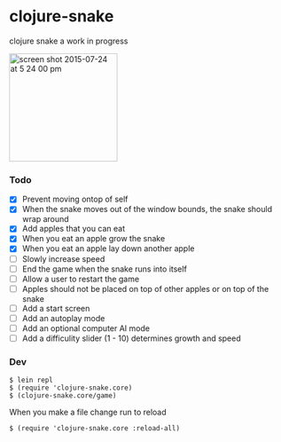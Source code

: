 # clojure-snake

clojure snake a work in progress

<img width="195" alt="screen shot 2015-07-24 at 5 24 00 pm" src="https://cloud.githubusercontent.com/assets/883126/8884925/dad3c040-3228-11e5-93ad-58bea4574ce5.png">

### Todo

* [x] Prevent moving ontop of self
* [x] When the snake moves out of the window bounds, the snake should wrap around
* [x] Add apples that you can eat
* [x] When you eat an apple grow the snake
* [x] When you eat an apple lay down another apple
* [ ] Slowly increase speed
* [ ] End the game when the snake runs into itself
* [ ] Allow a user to restart the game
* [ ] Apples should not be placed on top of other apples or on top of the snake
* [ ] Add a start screen
* [ ] Add an autoplay mode
* [ ] Add an optional computer AI mode
* [ ] Add a difficulity slider (1 - 10) determines growth and speed

### Dev

    $ lein repl
    $ (require 'clojure-snake.core)
    $ (clojure-snake.core/game)

When you make a file change run to reload

    $ (require 'clojure-snake.core :reload-all)
